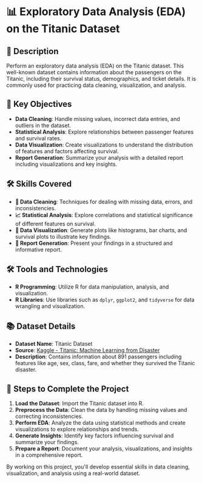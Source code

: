 # 📊 Exploratory Data Analysis (EDA) on the Titanic Dataset

## 🚀 Description
Perform an exploratory data analysis (EDA) on the Titanic dataset. This well-known dataset contains information about the passengers on the Titanic, including their survival status, demographics, and ticket details. It is commonly used for practicing data cleaning, visualization, and analysis.

## 🎯 Key Objectives
- **Data Cleaning**: Handle missing values, incorrect data entries, and outliers in the dataset.
- **Statistical Analysis**: Explore relationships between passenger features and survival rates.
- **Data Visualization**: Create visualizations to understand the distribution of features and factors affecting survival.
- **Report Generation**: Summarize your analysis with a detailed report including visualizations and key insights.

## 🛠️ Skills Covered
- **🧹 Data Cleaning**: Techniques for dealing with missing data, errors, and inconsistencies.
- **📈 Statistical Analysis**: Explore correlations and statistical significance of different features on survival.
- **🎨 Data Visualization**: Generate plots like histograms, bar charts, and survival plots to illustrate key findings.
- **📑 Report Generation**: Present your findings in a structured and informative report.

## 🛠️ Tools and Technologies
- **R Programming**: Utilize R for data manipulation, analysis, and visualization.
- **R Libraries**: Use libraries such as `dplyr`, `ggplot2`, and `tidyverse` for data wrangling and visualization.

## 📚 Dataset Details
- **Dataset Name**: Titanic Dataset
- **Source**: [Kaggle - Titanic: Machine Learning from Disaster](https://www.kaggle.com/c/titanic/data)
- **Description**: Contains information about 891 passengers including features like age, sex, class, fare, and whether they survived the Titanic disaster.

## 🔄 Steps to Complete the Project
1. **Load the Dataset**: Import the Titanic dataset into R.
2. **Preprocess the Data**: Clean the data by handling missing values and correcting inconsistencies.
3. **Perform EDA**: Analyze the data using statistical methods and create visualizations to explore relationships and trends.
4. **Generate Insights**: Identify key factors influencing survival and summarize your findings.
5. **Prepare a Report**: Document your analysis, visualizations, and insights in a comprehensive report.

By working on this project, you'll develop essential skills in data cleaning, visualization, and analysis using a real-world dataset.
